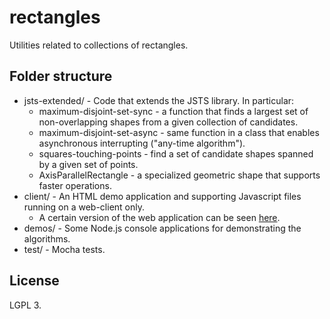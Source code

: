 rectangles
==========

Utilities related to collections of rectangles.

## Folder structure

* jsts-extended/ - Code that extends the JSTS library. In particular:
	* maximum-disjoint-set-sync - a function that finds a largest set of non-overlapping shapes from a given collection of candidates.
	* maximum-disjoint-set-async - same function in a class that enables asynchronous interrupting ("any-time algorithm").
	* squares-touching-points - find a set of candidate shapes spanned by a given set of points.
	* AxisParallelRectangle - a specialized geometric shape that supports faster operations.
* client/ - An HTML demo application and supporting Javascript files running on a web-client only.
	* A certain version of the web application can be seen [here](http://tora.us.fm/math/rectangles/client/svgdisjointsquares.html).
* demos/ - Some Node.js console applications for demonstrating the algorithms.
* test/ - Mocha tests.

## License
LGPL 3.
